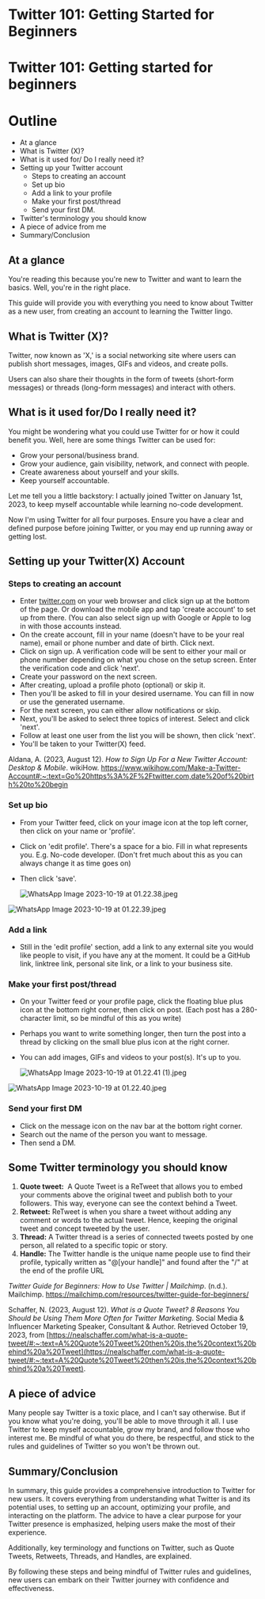 # Twitter 101: Getting Started for Beginners

# Twitter 101: Getting started for beginners

# Outline

- At a glance
- What is Twitter (X)?
- What is it used for/ Do I really need it?
- Setting up your Twitter account
    - Steps to creating an account
    - Set up bio
    - Add a link to your profile
    - Make your first post/thread
    - Send your first DM.
- Twitter's terminology you should know
- A piece of advice from me
- Summary/Conclusion

## **At a glance**

You're reading this because you're new to Twitter and want to learn the basics. Well, you're in the right place.

This guide will provide you with everything you need to know about Twitter as a new user, from creating an account to learning the Twitter lingo.

## **What is Twitter (X)?**

Twitter, now known as 'X,' is a social networking site where users can publish short messages, images, GIFs and videos, and create polls.

Users can also share their thoughts in the form of tweets (short-form messages) or threads (long-form messages) and interact with others.

## **What is it used for/Do I really need it?**

You might be wondering what you could use Twitter for or how it could benefit you. Well, here are some things Twitter can be used for:

- Grow your personal/business brand.
- Grow your audience, gain visibility, network, and connect with people.
- Create awareness about yourself and your skills.
- Keep yourself accountable.

Let me tell you a little backstory: I actually joined Twitter on January 1st, 2023, to keep myself accountable while learning no-code development.

Now I'm using Twitter for all four purposes. Ensure you have a clear and defined purpose before joining Twitter, or you may end up running away or getting lost.

## **Setting up your Twitter(X) Account**

### **Steps to creating an account**

- Enter [twitter.com](https://twitter.com/) on your web browser and click sign up at the bottom of the page. Or download the mobile app and tap 'create account' to set up from there. (You can also select sign up with Google or Apple to log in with those accounts instead.
- On the create account, fill in your name (doesn't have to be your real name), email or phone number and date of birth. Click next.
- Click on sign up. A verification code will be sent to either your mail or phone number depending on what you chose on the setup screen. Enter the verification code and click 'next'.
- Create your password on the next screen.
- After creating, upload a profile photo (optional) or skip it.
- Then you'll be asked to fill in your desired username. You can fill in now or use the generated username.
- For the next screen, you can either allow notifications or skip.
- Next, you'll be asked to select three topics of interest. Select and click 'next'.
- Follow at least one user from the list you will be shown, then click 'next'.
- You'll be taken to your Twitter(X) feed.

Aldana, A. (2023, August 12). *How to Sign Up For a New Twitter Account: Desktop & Mobile*. wikiHow. https://www.wikihow.com/Make-a-Twitter-Account#:~:text=Go%20https%3A%2F%2Ftwitter.com,date%20of%20birth%20to%20begin

### **Set up bio**

- From your Twitter feed, click on your image icon at the top left corner, then click on your name or 'profile'.
- Click on 'edit profile'. There's a space for a bio. Fill in what represents you. E.g. No-code developer. (Don't fret much about this as you can always change it as time goes on)

- Then click 'save'.
    
    ![WhatsApp Image 2023-10-19 at 01.22.38.jpeg](Twitter%20101%20Getting%20Started%20for%20Beginners%20b7814420bac34dd7b44959ad3e5547a5/WhatsApp_Image_2023-10-19_at_01.22.38.jpeg)
    

![WhatsApp Image 2023-10-19 at 01.22.39.jpeg](Twitter%20101%20Getting%20Started%20for%20Beginners%20b7814420bac34dd7b44959ad3e5547a5/WhatsApp_Image_2023-10-19_at_01.22.39.jpeg)

### **Add a link**

- Still in the 'edit profile' section, add a link to any external site you would like people to visit, if you have any at the moment. It could be a GitHub link, linktree link, personal site link, or a link to your business site.

### **Make your first post/thread**

- On your Twitter feed or your profile page, click the floating blue plus icon at the bottom right corner, then click on post. (Each post has a 280-character limit, so be mindful of this as you write)
- Perhaps you want to write something longer, then turn the post into a thread by clicking on the small blue plus icon at the right corner.

- You can add images, GIFs and videos to your post(s). It's up to you.
    
    ![WhatsApp Image 2023-10-19 at 01.22.41 (1).jpeg](Twitter%20101%20Getting%20Started%20for%20Beginners%20b7814420bac34dd7b44959ad3e5547a5/WhatsApp_Image_2023-10-19_at_01.22.41_(1).jpeg)
    

![WhatsApp Image 2023-10-19 at 01.22.40.jpeg](Twitter%20101%20Getting%20Started%20for%20Beginners%20b7814420bac34dd7b44959ad3e5547a5/WhatsApp_Image_2023-10-19_at_01.22.40.jpeg)

### **Send your first DM**

- Click on the message icon on the nav bar at the bottom right corner.
- Search out the name of the person you want to message.
- Then send a DM.

## **Some Twitter terminology you should know**

1. **Quote tweet:**  A Quote Tweet is a ReTweet that allows you to embed your comments above the original tweet and publish both to your followers. This way, everyone can see the context behind a Tweet.
2. **Retweet:** ReTweet is when you share a tweet without adding any comment or words to the actual tweet. Hence, keeping the original tweet and concept tweeted by the user.
3. **Thread:** A Twitter thread is a series of connected tweets posted by one person, all related to a specific topic or story.
4. **Handle:** The Twitter handle is the unique name people use to find their profile, typically written as "@[your handle]" and found after the "/" at the end of the profile URL

*Twitter Guide for Beginners: How to Use Twitter | Mailchimp*. (n.d.). Mailchimp. https://mailchimp.com/resources/twitter-guide-for-beginners/

Schaffer, N. (2023, August 12). *What is a Quote Tweet? 8 Reasons You Should be Using Them More Often for Twitter Marketing*. Social Media & Influencer Marketing Speaker, Consultant & Author. Retrieved October 19, 2023, from [https://nealschaffer.com/what-is-a-quote-tweet/#:~:text=A%20Quote%20Tweet%20then%20is,the%20context%20behind%20a%20Tweet](https://nealschaffer.com/what-is-a-quote-tweet/#:~:text=A%20Quote%20Tweet%20then%20is,the%20context%20behind%20a%20Tweet).

## **A piece of advice**

Many people say Twitter is a toxic place, and I can't say otherwise. But if you know what you're doing, you'll be able to move through it all. I use Twitter to keep myself accountable, grow my brand, and follow those who interest me. Be mindful of what you do there, be respectful, and stick to the rules and guidelines of Twitter so you won't be thrown out.

## **Summary/Conclusion**

In summary, this guide provides a comprehensive introduction to Twitter for new users. It covers everything from understanding what Twitter is and its potential uses, to setting up an account, optimizing your profile, and interacting on the platform. The advice to have a clear purpose for your Twitter presence is emphasized, helping users make the most of their experience.

Additionally, key terminology and functions on Twitter, such as Quote Tweets, Retweets, Threads, and Handles, are explained.

By following these steps and being mindful of Twitter rules and guidelines, new users can embark on their Twitter journey with confidence and effectiveness.